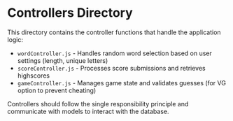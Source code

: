 # Controllers Directory

This directory contains the controller functions that handle the application logic:

- `wordController.js` - Handles random word selection based on user settings (length, unique letters)
- `scoreController.js` - Processes score submissions and retrieves highscores
- `gameController.js` - Manages game state and validates guesses (for VG option to prevent cheating)

Controllers should follow the single responsibility principle and communicate with models to interact with the database.

